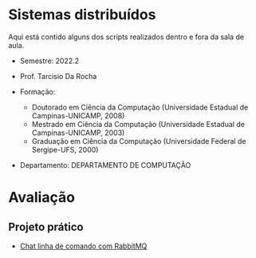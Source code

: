 # Sistemas distribuídos

Aqui está contido alguns dos scripts realizados
dentro e fora da sala de aula.

- Semestre: 2022.2
- Prof. Tarcisio Da Rocha
- Formação:

  - Doutorado em Ciência da Computação (Universidade Estadual de Campinas-UNICAMP, 2008)
  - Mestrado em Ciência da Computação (Universidade Estadual de Campinas-UNICAMP, 2003)
  - Graduação em Ciência da Computação (Universidade Federal de Sergipe-UFS, 2000)

- Departamento: DEPARTAMENTO DE COMPUTAÇÃO

# Avaliação

## Projeto prático

- [Chat linha de comando com RabbitMQ](https://github.com/kaellandrade/chat-em-linha-de-comando-via-rabbitmq-kaellandrade/tree/master)
